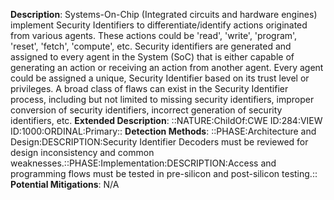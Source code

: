 **Description**: Systems-On-Chip (Integrated circuits and hardware engines) implement Security Identifiers to differentiate/identify actions originated from various agents. These actions could be 'read', 'write', 'program', 'reset', 'fetch', 'compute', etc. Security identifiers are generated and assigned to every agent in the System (SoC) that is either capable of generating an action or receiving an action from another agent. Every agent could be assigned a unique, Security Identifier based on its trust level or privileges. A broad class of flaws can exist in the Security Identifier process, including but not limited to missing security identifiers, improper conversion of security identifiers, incorrect generation of security identifiers, etc.
**Extended Description**: ::NATURE:ChildOf:CWE ID:284:VIEW ID:1000:ORDINAL:Primary::
**Detection Methods**: ::PHASE:Architecture and Design:DESCRIPTION:Security Identifier Decoders must be reviewed for design inconsistency and common weaknesses.::PHASE:Implementation:DESCRIPTION:Access and programming flows must be tested in pre-silicon and post-silicon testing.::
**Potential Mitigations**: N/A